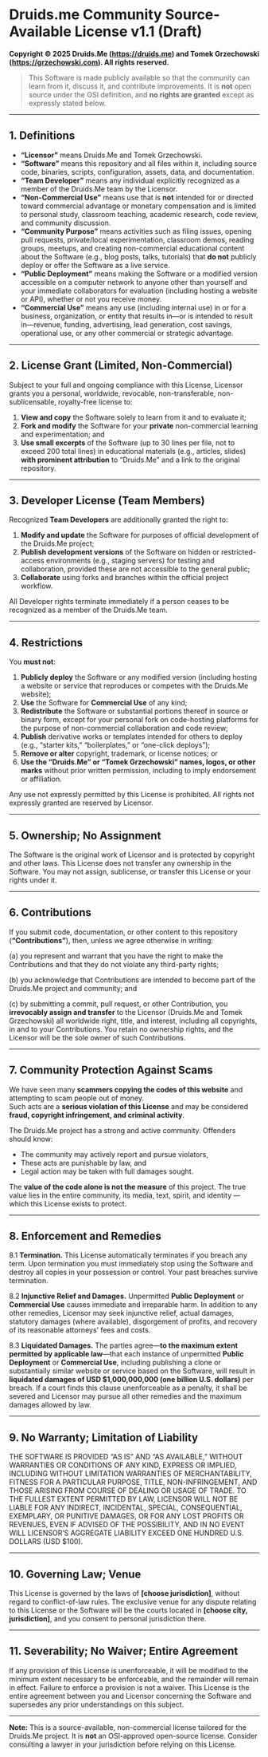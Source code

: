 # Druids.me Community Source-Available License v1.1 (Draft)

**Copyright © 2025 Druids.Me (https://druids.me) and Tomek Grzechowski (https://grzechowski.com). All rights reserved.**

> This Software is made publicly available so that the community can learn from it, discuss it, and contribute improvements. It is **not** open source under the OSI definition, and **no rights are granted** except as expressly stated below.

---

## 1. Definitions

- **“Licensor”** means Druids.Me and Tomek Grzechowski.
- **“Software”** means this repository and all files within it, including source code, binaries, scripts, configuration, assets, data, and documentation.
- **“Team Developer”** means any individual explicitly recognized as a member of the Druids.Me team by the Licensor.
- **“Non-Commercial Use”** means use that is **not** intended for or directed toward commercial advantage or monetary compensation and is limited to personal study, classroom teaching, academic research, code review, and community discussion.
- **“Community Purpose”** means activities such as filing issues, opening pull requests, private/local experimentation, classroom demos, reading groups, meetups, and creating non-commercial educational content about the Software (e.g., blog posts, talks, tutorials) that **do not** publicly deploy or offer the Software as a live service.
- **“Public Deployment”** means making the Software or a modified version accessible on a computer network to anyone other than yourself and your immediate collaborators for evaluation (including hosting a website or API), whether or not you receive money.
- **“Commercial Use”** means any use (including internal use) in or for a business, organization, or entity that results in—or is intended to result in—revenue, funding, advertising, lead generation, cost savings, operational use, or any other commercial or strategic advantage.

---

## 2. License Grant (Limited, Non-Commercial)

Subject to your full and ongoing compliance with this License, Licensor grants you a personal, worldwide, revocable, non-transferable, non-sublicensable, royalty-free license to:

1. **View and copy** the Software solely to learn from it and to evaluate it;
2. **Fork and modify** the Software for your **private** non-commercial learning and experimentation; and
3. **Use small excerpts** of the Software (up to 30 lines per file, not to exceed 200 total lines) in educational materials (e.g., articles, slides) **with prominent attribution** to “Druids.Me” and a link to the original repository.

---

## 3. Developer License (Team Members)

Recognized **Team Developers** are additionally granted the right to:

1. **Modify and update** the Software for purposes of official development of the Druids.Me project;
2. **Publish development versions** of the Software on hidden or restricted-access environments (e.g., staging servers) for testing and collaboration, provided these are not accessible to the general public;
3. **Collaborate** using forks and branches within the official project workflow.

All Developer rights terminate immediately if a person ceases to be recognized as a member of the Druids.Me team.

---

## 4. Restrictions

You **must not**:

1. **Publicly deploy** the Software or any modified version (including hosting a website or service that reproduces or competes with the Druids.Me website);
2. **Use** the Software for **Commercial Use** of any kind;
3. **Redistribute** the Software or substantial portions thereof in source or binary form, except for your personal fork on code-hosting platforms for the purpose of non-commercial collaboration and code review;
4. **Publish** derivative works or templates intended for others to deploy (e.g., “starter kits,” “boilerplates,” or “one-click deploys”);
5. **Remove or alter** copyright, trademark, or license notices; or
6. **Use the “Druids.Me” or “Tomek Grzechowski” names, logos, or other marks** without prior written permission, including to imply endorsement or affiliation.

Any use not expressly permitted by this License is prohibited. All rights not expressly granted are reserved by Licensor.

---

## 5. Ownership; No Assignment

The Software is the original work of Licensor and is protected by copyright and other laws. This License does not transfer any ownership in the Software. You may not assign, sublicense, or transfer this License or your rights under it.

---

## 6. Contributions  

If you submit code, documentation, or other content to this repository (**“Contributions”**), then, unless we agree otherwise in writing:  

(a) you represent and warrant that you have the right to make the Contributions and that they do not violate any third-party rights;  

(b) you acknowledge that Contributions are intended to become part of the Druids.Me project and community; and  

(c) by submitting a commit, pull request, or other Contribution, you **irrevocably assign and transfer** to the Licensor (Druids.Me and Tomek Grzechowski) all worldwide right, title, and interest, including all copyrights, in and to your Contributions. You retain no ownership rights, and the Licensor will be the sole owner of such Contributions.  


---

## 7. Community Protection Against Scams

We have seen many **scammers copying the codes of this website** and attempting to scam people out of money.  
Such acts are a **serious violation of this License** and may be considered **fraud, copyright infringement, and criminal activity**.  

The Druids.Me project has a strong and active community. Offenders should know:  
- The community may actively report and pursue violators,  
- These acts are punishable by law, and  
- Legal action may be taken with full damages sought.

The **value of the code alone is not the measure** of this project. The true value lies in the entire community, its media, text, spirit, and identity — which this License exists to protect.

---

## 8. Enforcement and Remedies

8.1 **Termination.** This License automatically terminates if you breach any term. Upon termination you must immediately stop using the Software and destroy all copies in your possession or control. Your past breaches survive termination.

8.2 **Injunctive Relief and Damages.** Unpermitted **Public Deployment** or **Commercial Use** causes immediate and irreparable harm. In addition to any other remedies, Licensor may seek injunctive relief, actual damages, statutory damages (where available), disgorgement of profits, and recovery of its reasonable attorneys’ fees and costs.

8.3 **Liquidated Damages.** The parties agree—**to the maximum extent permitted by applicable law**—that each instance of unpermitted **Public Deployment** or **Commercial Use**, including publishing a clone or substantially similar website or service based on the Software, will result in **liquidated damages of USD $1,000,000,000 (one billion U.S. dollars)** per breach. If a court finds this clause unenforceable as a penalty, it shall be severed and Licensor may pursue all other remedies and the maximum damages allowed by law.

---

## 9. No Warranty; Limitation of Liability

THE SOFTWARE IS PROVIDED “AS IS” AND “AS AVAILABLE,” WITHOUT WARRANTIES OR CONDITIONS OF ANY KIND, EXPRESS OR IMPLIED, INCLUDING WITHOUT LIMITATION WARRANTIES OF MERCHANTABILITY, FITNESS FOR A PARTICULAR PURPOSE, TITLE, NON-INFRINGEMENT, AND THOSE ARISING FROM COURSE OF DEALING OR USAGE OF TRADE. TO THE FULLEST EXTENT PERMITTED BY LAW, LICENSOR WILL NOT BE LIABLE FOR ANY INDIRECT, INCIDENTAL, SPECIAL, CONSEQUENTIAL, EXEMPLARY, OR PUNITIVE DAMAGES, OR FOR ANY LOST PROFITS OR REVENUES, EVEN IF ADVISED OF THE POSSIBILITY, AND IN NO EVENT WILL LICENSOR’S AGGREGATE LIABILITY EXCEED ONE HUNDRED U.S. DOLLARS (USD $100).

---

## 10. Governing Law; Venue

This License is governed by the laws of **[choose jurisdiction]**, without regard to conflict-of-law rules. The exclusive venue for any dispute relating to this License or the Software will be the courts located in **[choose city, jurisdiction]**, and you consent to personal jurisdiction there.

---

## 11. Severability; No Waiver; Entire Agreement

If any provision of this License is unenforceable, it will be modified to the minimum extent necessary to be enforceable, and the remainder will remain in effect. Failure to enforce a provision is not a waiver. This License is the entire agreement between you and Licensor concerning the Software and supersedes any prior understandings on this subject.

---

**Note:** This is a source-available, non-commercial license tailored for the Druids.Me project. It is **not** an OSI-approved open-source license. Consider consulting a lawyer in your jurisdiction before relying on this License.

